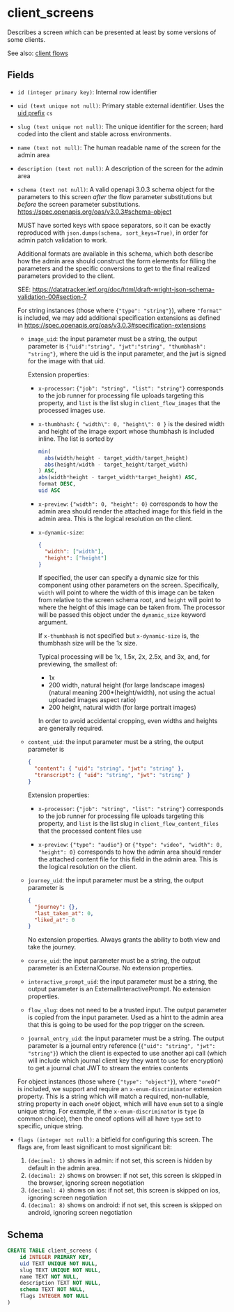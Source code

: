 # client_screens

Describes a screen which can be presented at least by some versions of
some clients.

See also: [client flows](../concepts/client_flows/README.md)

## Fields

- `id (integer primary key)`: Internal row identifier
- `uid (text unique not null)`: Primary stable external identifier. Uses the
  [uid prefix](../uid_prefixes.md) `cs`
- `slug (text unique not null)`: The unique identifier for the screen; hard
  coded into the client and stable across environments.
- `name (text not null)`: The human readable name of the screen for the admin
  area
- `description (text not null)`: A description of the screen for the admin area
- `schema (text not null)`: A valid openapi 3.0.3 schema object for the parameters
  to this screen _after_ the flow parameter substitutions but _before_ the screen
  parameter substitutions. https://spec.openapis.org/oas/v3.0.3#schema-object

  MUST have sorted keys with space separators, so it can be exactly reproduced
  with `json.dumps(schema, sort_keys=True)`, in order for admin patch validation to
  work.

  Additional formats are available in this schema, which both describe how the
  admin area should construct the form elements for filling the parameters and
  the specific conversions to get to the final realized parameters provided to
  the client.

  SEE: https://datatracker.ietf.org/doc/html/draft-wright-json-schema-validation-00#section-7

  For string instances (those where `{"type": "string"}`), where `"format"` is included,
  we may add additional specification extensions as defined in
  https://spec.openapis.org/oas/v3.0.3#specification-extensions

  - `image_uid`: the input parameter must be a string, the output parameter is
    `{"uid":"string", "jwt":"string", "thumbhash": "string"}`, where the uid is
    the input parameter, and the jwt is signed for the image with that uid.

    Extension properties:

    - `x-processor`: `{"job": "string", "list": "string"}` corresponds to the job runner
      for processing file uploads targeting this property, and `list` is the list slug
      in `client_flow_images` that the processed images use.
    - `x-thumbhash`: `{ "width\": 0, "height\": 0 }` is the desired width and height
      of the image export whose thumbhash is included inline. The list is sorted by

      ```sql
      min(
        abs(width/height - target_width/target_height)
        abs(height/width - target_height/target_width)
      ) ASC,
      abs(width*height - target_width*target_height) ASC,
      format DESC,
      uid ASC
      ```

    - `x-preview`: `{"width": 0, "height": 0}` corresponds to how the admin area
      should render the attached image for this field in the admin area. This is
      the logical resolution on the client.

    - `x-dynamic-size`:

      ```json
      {
        "width": ["width"],
        "height": ["height"]
      }
      ```

      If specified, the user can specify a dynamic size for this component using
      other parameters on the screen. Specifically, `width` will point to where
      the width of this image can be taken from relative to the screen schema
      root, and `height` will point to where the height of this image can be
      taken from. The processor will be passed this object under the
      `dynamic_size` keyword argument.

      If `x-thumbhash` is not specified but `x-dynamic-size` is, the thumbhash size will
      be the 1x size.

      Typical processing will be 1x, 1.5x, 2x, 2.5x, and 3x, and, for previewing, the smallest of:

      - 1x
      - 200 width, natural height (for large landscape images) (natural meaning 200\*(height/width),
        not using the actual uploaded images aspect ratio)
      - 200 height, natural width (for large portrait images)

      In order to avoid accidental cropping, even widths and heights are generally required.

  - `content_uid`: the input parameter must be a string, the output parameter is

    ```json
    {
      "content": { "uid": "string", "jwt": "string" },
      "transcript": { "uid": "string", "jwt": "string" }
    }
    ```

    Extension properties:

    - `x-processor`: `{"job": "string", "list": "string"}` corresponds to the job runner
      for processing file uploads targeting this property, and `list` is the list slug
      in `client_flow_content_files` that the processed content files use

    - `x-preview`: `{"type": "audio"}` or `{"type": "video", "width": 0, "height": 0}`
      corresponds to how the admin area should render the attached content file for this
      field in the admin area. This is the logical resolution on the client.

  - `journey_uid`: the input parameter must be a string, the output parameter is

    ```json
    {
      "journey": {},
      "last_taken_at": 0,
      "liked_at": 0
    }
    ```

    No extension properties. Always grants the ability to both view and take the journey.

  - `course_uid`: the input parameter must be a string, the output parameter is an
    ExternalCourse. No extension properties.

  - `interactive_prompt_uid`: the input parameter must be a string, the output parameter
    is an ExternalInteractivePrompt. No extension properties.

  - `flow_slug`: does not need to be a trusted input. The output parameter is copied
    from the input parameter. Used as a hint to the admin area that this is going to be
    used for the pop trigger on the screen.

  - `journal_entry_uid`: the input parameter must be a string. The output parameter is
    a journal entry reference (`{"uid": "string", "jwt": "string"}`) which the client
    is expected to use another api call (which will include which journal client key
    they want to use for encryption) to get a journal chat JWT to stream the entries
    contents

  For object instances (those where `{"type": "object"}`), where `"oneOf"` is included,
  we support and require an `x-enum-discriminator` extension property. This is a string
  which will match a required, non-nullable, string property in each `oneOf` object, which
  will have `enum` set to a single unique string. For example, if the `x-enum-discriminator`
  is `type` (a common choice), then the oneof options will all have `type` set to specific,
  unique string.

- `flags (integer not null)`: a bitfield for configuring this screen. The flags are,
  from least significant to most significant bit:

  1. `(decimal: 1)` shows in admin: if not set, this screen is hidden by default
     in the admin area.
  2. `(decimal: 2)` shows on browser: if not set, this screen is skipped in the
     browser, ignoring screen negotiation
  3. `(decimal: 4)` shows on ios: if not set, this screen is skipped on ios,
     ignoring screen negotiation
  4. `(decimal: 8)` shows on android: if not set, this screen is skipped on
     android, ignoring screen negotiation

## Schema

```sql
CREATE TABLE client_screens (
    id INTEGER PRIMARY KEY,
    uid TEXT UNIQUE NOT NULL,
    slug TEXT UNIQUE NOT NULL,
    name TEXT NOT NULL,
    description TEXT NOT NULL,
    schema TEXT NOT NULL,
    flags INTEGER NOT NULL
)
```
